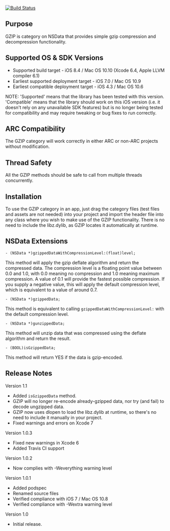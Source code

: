 [![Build Status](https://travis-ci.org/nicklockwood/GZIP.svg)](https://travis-ci.org/nicklockwood/GZIP)


Purpose
--------------

GZIP is category on NSData that provides simple gzip compression and decompression functionality.


Supported OS & SDK Versions
-----------------------------

* Supported build target - iOS 8.4 / Mac OS 10.10 (Xcode 6.4, Apple LLVM compiler 6.1)
* Earliest supported deployment target - iOS 7.0 / Mac OS 10.9
* Earliest compatible deployment target - iOS 4.3 / Mac OS 10.6

NOTE: 'Supported' means that the library has been tested with this version. 'Compatible' means that the library should work on this iOS version (i.e. it doesn't rely on any unavailable SDK features) but is no longer being tested for compatibility and may require tweaking or bug fixes to run correctly.


ARC Compatibility
------------------

The GZIP category will work correctly in either ARC or non-ARC projects without modification.


Thread Safety
--------------

All the GZIP methods should be safe to call from multiple threads concurrently.


Installation
--------------

To use the GZIP category in an app, just drag the category files (test files and assets are not needed) into your project and import the header file into any class where you wish to make use of the GZIP functionality. There is no need to include the libz.dylib, as GZIP locates it automatically at runtime.


NSData Extensions
----------------------

    - (NSData *)gzippedDataWithCompressionLevel:(float)level;

This method will apply the gzip deflate algorithm and return the compressed data. The compression level is a floating point value between 0.0 and 1.0, with 0.0 meaning no compression and 1.0 meaning maximum compression.  A value of 0.1 will provide the fastest possible compression. If you supply a negative value, this will apply the default compression level, which is equivalent to a value of around 0.7.

    - (NSData *)gzippedData;
    
This method is equivalent to calling `gzippedDataWithCompressionLevel:` with the default compression level.
    
    - (NSData *)gunzippedData;
    
This method will unzip data that was compressed using the deflate algorithm and return the result.

    - (BOOL)isGzippedData;
    
This method will return YES if the data is gzip-encoded.


Release Notes
--------------

Version 1.1

- Added `isGzippedData` method.
- GZIP will no longer re-encode already-gzipped data, nor try  (and fail) to decode ungzipped data.
- GZIP now uses dlopen to load the libz.dylib at runtime, so there's no need to include it manually in your project.
- Fixed warnings and errors on Xcode 7

Version 1.0.3

- Fixed new warnings in Xcode 6
- Added Travis CI support

Version 1.0.2

- Now complies with -Weverything warning level

Version 1.0.1

- Added podspec
- Renamed source files
- Verified compliance with iOS 7 / Mac OS 10.8
- Verified compliance with -Wextra warning level

Version 1.0

- Initial release.